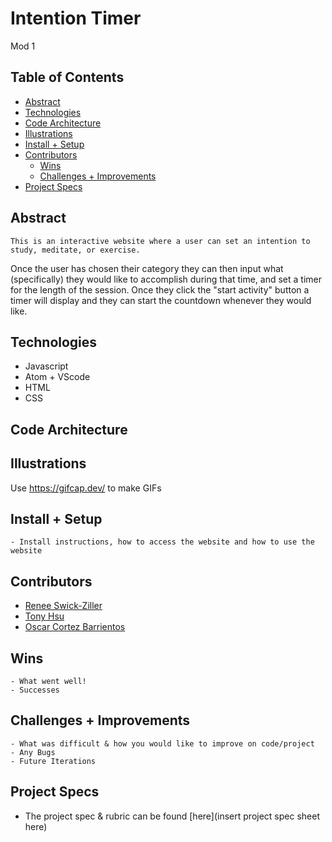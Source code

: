# Intention Timer
Mod 1 


## Table of Contents
  - [Abstract](#abstract)
  - [Technologies](#technologies)
  - [Code Architecture](#code-architecture)
  - [Illustrations](#illustrations)
  - [Install + Setup](#set-up)
  - [Contributors](#contributors)
	- [Wins](#wins)
	- [Challenges + Improvements](#challenges-+-Improvements)
  - [Project Specs](#project-specs)

## Abstract
	This is an interactive website where a user can set an intention to study, meditate, or exercise. 
  Once the user has chosen their category they can then input what (specifically) they would like to accomplish during that time, and set a timer for the length of the session. 
  Once they click the "start activity" button a timer will display and they can start the countdown whenever they would like.

## Technologies
  - Javascript
  - Atom + VScode
  - HTML 
  - CSS


## Code Architecture


## Illustrations

Use https://gifcap.dev/ to make GIFs


## Install + Setup
	- Install instructions, how to access the website and how to use the website



## Contributors
  - [Renee Swick-Ziller](https://github.com/reneeswick)
  - [Tony Hsu](https://github.com/tonydhsu)
  - [Oscar Cortez Barrientos](https://github.com/oacortez)

## Wins
	- What went well!
	- Successes

## Challenges + Improvements
	- What was difficult & how you would like to improve on code/project
	- Any Bugs
	- Future Iterations


## Project Specs
  - The project spec & rubric can be found [here](insert project spec sheet here)
